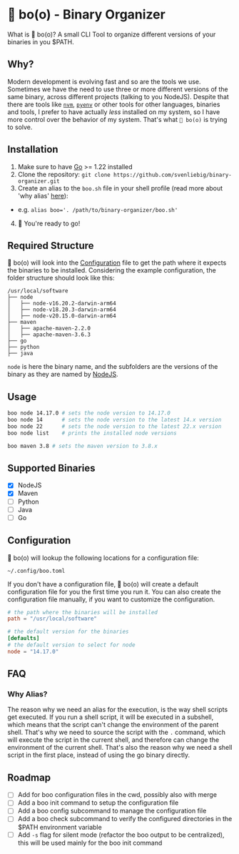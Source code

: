 # 👻 bo(o) - Binary Organizer

What is 👻 bo(o)? A small CLI Tool to organize different versions of your binaries in you $PATH.

## Why?

Modern development is evolving fast and so are the tools we use. Sometimes we have the need to use three or more different versions of the same binary, across different projects (talking to you NodeJS). Despite that there are tools like [`nvm`](https://github.com/nvm-sh/nvm), [`pyenv`](https://github.com/pyenv/pyenv) or other tools for other languages, binaries and tools, I prefer to have actually _less_ installed on my system, so I have more control over the behavior of my system. That's what `👻 bo(o)` is trying to solve.

## Installation

1. Make sure to have [Go](https://go.dev/dl/) >= 1.22 installed
2. Clone the repository: `git clone https://github.com/svenliebig/binary-organizer.git`
3. Create an alias to the `boo.sh` file in your shell profile (read more about 'why alias' [here](#why-alias)):

- e.g. `alias boo='. /path/to/binary-organizer/boo.sh'`

4. 🚀 You're ready to go!

## Required Structure

👻 bo(o) will look into the [Configuration](#configuration) file to get the path where it expects the binaries to be installed. Considering the example configuration, the folder structure should look like this:

```
/usr/local/software
├── node
│   ├── node-v16.20.2-darwin-arm64
│   ├── node-v18.20.3-darwin-arm64
│   ├── node-v20.15.0-darwin-arm64
├── maven
│   ├── apache-maven-2.2.0
│   ├── apache-maven-3.6.3
├── go
├── python
├── java
```

`node` is here the binary name, and the subfolders are the versions of the binary as they are named by [NodeJS](https://nodejs.org/en/download/prebuilt-binaries).

## Usage

```bash
boo node 14.17.0 # sets the node version to 14.17.0
boo node 14      # sets the node version to the latest 14.x version
boo node 22      # sets the node version to the latest 22.x version
boo node list    # prints the installed node versions

boo maven 3.8 # sets the maven version to 3.8.x
```

## Supported Binaries

- [x] NodeJS
- [x] Maven
- [ ] Python
- [ ] Java
- [ ] Go

## Configuration

👻 bo(o) will lookup the following locations for a configuration file:

```
~/.config/boo.toml
```

If you don't have a configuration file, 👻 bo(o) will create a default configuration file for you the first time you run it. You can also create the configuration file manually, if you want to customize the configuration.

```toml
# the path where the binaries will be installed
path = "/usr/local/software"

# the default version for the binaries
[defaults]
# the default version to select for node
node = "14.17.0"
```

## FAQ

### Why Alias?

The reason why we need an alias for the execution, is the way shell scripts get executed. If you run a shell script, it will be executed in a subshell, which means that the script can't change the environment of the parent shell. That's why we need to source the script with the `.` command, which will execute the script in the current shell, and therefore can change the environment of the current shell. That's also the reason why we need a shell script in the first place, instead of using the go binary directly.

## Roadmap

- [ ] Add for boo configuration files in the cwd, possibly also with merge
- [ ] Add a boo init command to setup the configuration file
- [ ] Add a boo config subcommand to manage the configuration file
- [ ] Add a boo check subcommand to verify the configured directories in the $PATH environment variable
- [ ] Add `-s` flag for silent mode (refactor the boo output to be centralized), this will be used mainly for the boo init command
